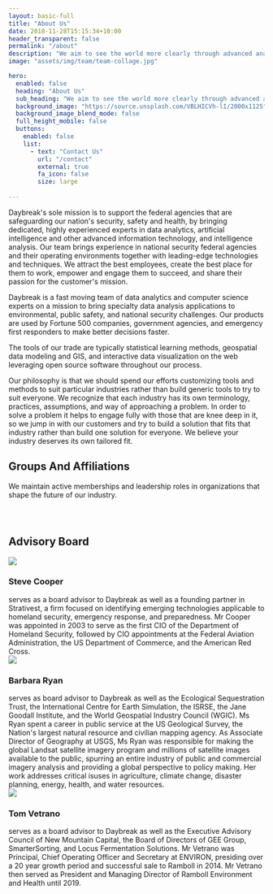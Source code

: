 ```yaml
---
layout: basic-full
title: "About Us"
date: 2018-11-28T15:15:34+10:00
header_transparent: false
permalink: "/about"
description: "We aim to see the world more clearly through advanced analytics. Our work with energy, environmental, and public safety clients has shown that bringing modern data analytics and visualization into business processes helps everyone make smarter resource allocation decisions."
image: "assets/img/team/team-collage.jpg"

hero:
  enabled: false
  heading: "About Us"
  sub_heading: "We aim to see the world more clearly through advanced analytics. Our work with energy, environmental, and public safety clients has shown that bringing modern data analytics and visualization into business processes helps everyone make smarter resource allocation decisions."
  background_image: "https://source.unsplash.com/VBLHICVh-lI/2000x1125"
  background_image_blend_mode: false
  full_height_mobile: false
  buttons:
    enabled: false
    list:
      - text: "Contact Us"
        url: "/contact"
        external: true
        fa_icon: false
        size: large
        
---
```


Daybreak's sole mission is to support the federal agencies that are safeguarding our nation's security, safety and health, by bringing dedicated, highly experienced experts in data analytics, artificial intelligence and other advanced information technology, and intelligence analysis. Our team brings experience in national security federal agencies and their operating environments together with leading-edge technologies and techniques. We attract the best employees, create the best place for them to work, empower and engage them to succeed, and share their passion for the customer's mission. 

Daybreak is a fast moving team of data analytics and computer science experts on a mission to bring specialty data analysis applications to environmental, public safety, and national security challenges. Our products are used by Fortune 500 companies, government agencies, and emergency first responders to make better decisions faster.

The tools of our trade are typically statistical learning methods, geospatial data modeling and GIS, and interactive data visualization on the web leveraging open source software throughout our process.

Our philosophy is that we should spend our efforts customizing tools and methods to suit particular industries rather than build generic tools to try to suit everyone. We recognize that each industry has its own terminology, practices, assumptions, and way of approaching a problem. In order to solve a problem it helps to engage fully with those that are knee deep in it, so we jump in with our customers and try to build a solution that fits that industry rather than build one solution for everyone. We believe your industry deserves its own tailored fit.

## Groups And Affiliations
We maintain active memberships and leadership roles in organizations that shape the future of our industry.

 
<div class="row justify-content-center align-items-center">
<div class="col-4 col-lg-2 text-center mb-1 mt-1">
<a href="https://www.informs.org/"  target="_blank"><img class="my-0" src="/assets/img/associations/informs_logo.png" alt=""></a>
</div>

<div class="col-4 col-lg-2 text-center mb-1 mt-1">
<a href="https://www.datacommunitydc.org/data-science-dc"  target="_blank"><img class="my-0" src="/assets/img/associations/dsdc_logo.png" alt=""></a>
</div>

<div class="col-4 col-lg-2 text-center mb-1 mt-1">
<a href="https://www.nvidia.com/inception/"  target="_blank"><img class="my-0" src="/assets/img/associations/nvidia_inception_logo.png" alt=""></a>
</div>

<div class="col-4 col-lg-2 text-center mb-1 mt-1">
<a href="https://www.esri.com"  target="_blank"><img class="my-0" src="/assets/img/associations/esri_bronze_logo.png" alt=""></a>
</div>

<div class="col-4 col-lg-2 text-center mb-1 mt-1">
<a href="https://www.nvtc.org/"  target="_blank"><img class="my-0" src="/assets/img/associations/nvtc_logo.png" alt=""></a>
</div>

<div class="col-4 col-lg-2 text-center mb-1 mt-1">

<a href="https://www.secaf.org/"  target="_blank"><img class="my-0" src="/assets/img/associations/secaf_logo.png" alt=""></a>
</div>
<div class="col-4 col-lg-2 text-center mb-1 mt-1">
<a href="https://www.vistage.com/"  target="_blank"><img class="my-0" src="/assets/img/associations/vistage_logo.png" alt=""></a>
</div>
<div class="col-4 col-lg-2 text-center mb-1 mt-1">
<a href="https://cartogis.org/"  target="_blank"><img class="my-0" src="/assets/img/associations/cagis_logo.png" alt=""></a>
</div>

</div>


<section class="about-area grey-bg pt-100">
  <div class=" ">
    <div class="row">
      <div class="col-xl-6 col-lg-6 mb-40">
        <div class="section-title">
          <h2>Advisory Board</h2>
        </div>
      </div>
    </div>
    <div class="row justify-content-center pt-4">
    <div class="col-md-4  pb-4">
        <img src="/assets/img/team/steve-cooper-photo.jpg" class="about-team-img rounded-circle img-fluid m-0">
      </div>
       <div class="col-md-8">
        <h3>Steve Cooper</h3> serves as a board advisor to Daybreak as well as a founding partner in Strativest,
        a firm focused on identifying emerging technologies applicable to homeland security, emergency response, and preparedness.
        Mr Cooper was appointed in 2003 to serve as the first CIO of the Department of Homeland Security, followed
        by CIO appointments at the Federal Aviation Administration, the US Department of Commerce, and the American Red Cross.
      </div>      
    </div>
    <div class="row justify-content-center pt-4 d-flex flex-wrap align-items-center">     
      <div class="col-md-4 pb-4">
        <img src="/assets/img/team/barb-ryan-photo.jpg" class="about-team-img rounded-circle img-fluid m-0">
      </div> 
        <div class="col-md-8">
        <h3>Barbara Ryan</h3> serves as board advisor to Daybreak as well as the Ecological Sequestration Trust, the International
        Centre for Earth Simulation, the ISRSE, the Jane Goodall Institute, and the World Geospatial Industry Council (WGIC).  Ms Ryan
        spent a career in public service at the US Geological Survey, the Nation's largest natural resource and civilian mapping agency.
        As Associate Director of Geography at USGS, Ms Ryan was responsible for making the global Landsat satellite imagery program and
        millions of satellite images available to the public, spurring an entire industry of public and commercial imagery analysis and
        providing a global perspective to policy making.  Her work addresses critical isuses in agriculture, climate change, disaster
        planning, energy, health, and water resources.
      </div>    
    </div>
    <div class="row justify-content-center pt-4"> 
      <div class="col-md-4  pb-4">
        <img src="/assets/img/team/tom-vetrano-photo.jpg" class="about-team-img rounded-circle img-fluid m-0">
      </div> 
        <div class="col-md-8">
        <h3>Tom Vetrano</h3>serves as a board advisor to Daybreak as well as the Executive Advisory Council of New Mountain Capital,
         the Board of Directors of GEE Group, SmarterSorting, and Locus Fermentation Solutions. Mr Vetrano
         was Principal, Chief Operating Officer and Secretary at ENVIRON, presiding over a 20 year growth period
         and successful sale to Ramboll in 2014. Mr Vetrano then served as President and Managing Director of
         Ramboll Environment and Health until 2019.
      </div>       
    </div>
  </div>
</section>

               

